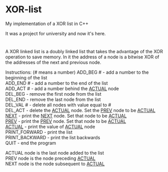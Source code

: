 # XOR-list
My implementation of a XOR list in C++

It was a project for university and now it's here.

#

A XOR linked list is a doubly linked list that takes the advantage of the XOR operation to save memory. In it the address of a node is a bitwise XOR of the addresses of the next and previous node. 

Instructions:
(# means a number)
ADD_BEG # - add a number to the beginning of the list<br />
ADD_END # - add a number to the end of the list<br />
ADD_ACT # - add a number behind the [ACTUAL](#act) node<br />
DEL_BEG - remove the first node from the list<br />
DEL_END - remove the last node from the list<br />
DEL_VAL # - delete all nodes with value equal to #<br />
DEL_ACT - delete the [ACTUAL](#act) node. Set the [PREV](#prev) node to be [ACTUAL](#act)<br />
[NEXT](#next) - print the [NEXT](#next) node. Set that node to be [ACTUAL](#act)<br />
[PREV](#prev) - print the [PREV](#prev) node. Set that node to be [ACTUAL](#act)<br />
[ACTUAL](#act) - print the value of [ACTUAL](#act) node<br />
PRINT_FORWARD - print the list<br />
PRINT_BACKWARD - print the list backwards<br />
QUIT - end the program<br />


<a name="act">ACTUAL</a> node is the last node added to the list<br />
<a name="prev">PREV</a> node is the node preceding [ACTUAL](#act)<br />
<a name="next">NEXT</a> node is the node subsequent to [ACTUAL](#act)